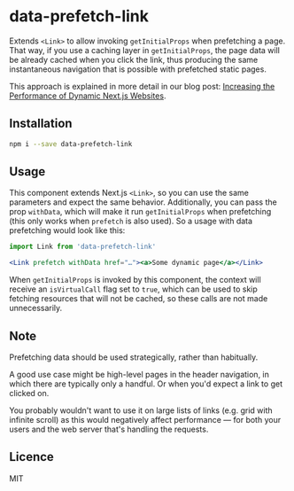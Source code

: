 # data-prefetch-link
Extends `<Link>` to allow invoking `getInitialProps` when prefetching a page. That way, if you use a caching layer in  `getInitialProps`, the page data will be already cached when you click the link, thus producing the same instantaneous navigation that is possible with prefetched static pages.

This approach is explained in more detail in our blog post: [Increasing the Performance of Dynamic Next.js Websites](https://scale.com/blog/performance-on-next-js-websites).

## Installation
```sh
npm i --save data-prefetch-link
```

## Usage
This component extends Next.js `<Link>`, so you can use the same parameters and expect the same behavior. Additionally, you can pass the prop `withData`, which will make it run `getInitialProps` when prefetching (this only works when `prefetch` is also used). So a usage with data prefetching would look like this:

```jsx
import Link from 'data-prefetch-link'

<Link prefetch withData href="…"><a>Some dynamic page</a></Link>
```

When `getInitialProps` is invoked by this component, the context will receive an `isVirtualCall` flag set to `true`, which can be used to skip fetching resources that will not be cached, so these calls are not made unnecessarily.

## Note
Prefetching data should be used strategically, rather than habitually.

A good use case might be high-level pages in the header navigation, in which there are typically only a handful. Or when you'd expect a link to get clicked on.

You probably wouldn't want to use it on large lists of links (e.g. grid with infinite scroll) as this would negatively affect performance — for both your users and the web server that's handling the requests.

## Licence 
MIT

